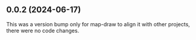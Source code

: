 ## 0.0.2 (2024-06-17)

This was a version bump only for map-draw to align it with other projects, there were no code changes.
